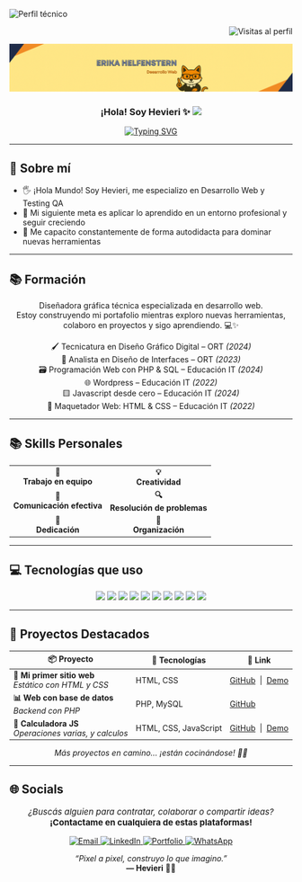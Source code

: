 ![Perfil técnico](https://img.shields.io/badge/Perfil-Desarrolladora%20Web-blueviolet?style=flat-square)



<div align="right">
  <img src="https://komarev.com/ghpvc/?username=hevieri&label=Visitas%20al%20perfil&color=blue&style=flat-square" alt="Visitas al perfil"/>
</div>


![Banner personalizado](https://raw.githubusercontent.com/hevieri/hevieri/main/hevieri-banner.png)

<h3 align="center">
  ¡Hola! Soy Hevieri ✨
  <img src="https://media.giphy.com/media/hvRJCLFzcasrR4ia7z/giphy.gif" width="28" />
</h3>

<p align="center">
  <a href="https://github.com/erikahelfenstern">
    <img
      src="https://readme-typing-svg.herokuapp.com?color=%23F5872E&center=true&vCenter=true&lines=Bienvenidos+a+mis+proyectos+Hevieri+Tools;Dise%C3%B1o+interfaces+claras+y+modulares;Frontend+visual+con+coraz%C3%B3n+did%C3%A1ctico;Code+%2B+Color+%2B+Experiencia+de+Usuario"
      alt="Typing SVG"
    />
  </a>
</p>




---

## 💫 Sobre mí

- 🖐️ ¡Hola Mundo! Soy Hevieri, me especializo en Desarrollo Web  y Testing QA 
- 🧠 Mi siguiente meta es aplicar lo aprendido en un entorno profesional y seguir creciendo  
- 🧡 Me capacito constantemente de forma autodidacta para dominar nuevas herramientas

---

## 📚 Formación

<p align="center">
  Diseñadora gráfica técnica especializada en desarrollo web.<br/>
  Estoy construyendo mi portafolio mientras exploro nuevas herramientas, colaboro en proyectos y sigo aprendiendo. 💻✨
</p>

<div align="center">

<p>
🖌️ Tecnicatura en Diseño Gráfico Digital – ORT <em>(2024)</em><br/>
📱 Analista en Diseño de Interfaces – ORT <em>(2023)</em><br/>
🗃️ Programación Web con PHP & SQL – Educación IT <em>(2024)</em><br/>
🌐 Wordpress – Educación IT <em>(2022)</em><br/>
🟨 Javascript desde cero – Educación IT <em>(2024)</em><br/>
📄 Maquetador Web: HTML & CSS – Educación IT <em>(2022)</em>
</p>

</div>

---

## 📚 Skills Personales

<div align="center">

<table>
  <tr>
    <td align="center"><strong>🤝<br/>Trabajo en equipo</strong></td>
    <td align="center"><strong>💡<br/>Creatividad</strong></td>
  </tr>
  <tr>
    <td align="center"><strong>💬<br/>Comunicación efectiva</strong></td>
    <td align="center"><strong>🔍<br/>Resolución de problemas</strong></td>
  </tr>
  <tr>
    <td align="center"><strong>🔧<br/>Dedicación</strong></td>
    <td align="center"><strong>📅<br/>Organización</strong></td>
  </tr>
</table>

</div>

---

## 💻 Tecnologías que uso

<p align="center">
<img src="https://cdn.jsdelivr.net/gh/devicons/devicon/icons/react/react-original.svg" width="40" />
<img src="https://img.icons8.com/color/48/tailwindcss.png" width="40" />


<img src="https://cdn.jsdelivr.net/gh/devicons/devicon/icons/vite/vite-original.svg" width="40" />
<img src="https://cdn.jsdelivr.net/gh/devicons/devicon/icons/javascript/javascript-original.svg" width="40" />
<img src="https://cdn.jsdelivr.net/gh/devicons/devicon/icons/html5/html5-original.svg" width="40" />
<img src="https://cdn.jsdelivr.net/gh/devicons/devicon/icons/css3/css3-original.svg" width="40" />
<img src="https://cdn.jsdelivr.net/gh/devicons/devicon/icons/bootstrap/bootstrap-original.svg" width="40" />
<img src="https://cdn.jsdelivr.net/gh/devicons/devicon/icons/git/git-original.svg" width="40" />
<img src="https://cdn.jsdelivr.net/gh/devicons/devicon/icons/figma/figma-original.svg" width="40" />
<img src="https://cdn.jsdelivr.net/gh/devicons/devicon/icons/wordpress/wordpress-original.svg" width="40" />


</p>

---

## 🚀 Proyectos Destacados

<table align="center">
  <thead>
    <tr>
      <th>📦 Proyecto</th>
      <th>🔧 Tecnologías</th>
      <th>🔗 Link</th>
    </tr>
  </thead>
  <tbody>
    <tr>
      <td><strong>🎨 Mi primer sitio web</strong><br/><em>Estático con HTML y CSS</em></td>
      <td>HTML, CSS</td>
      <td><a href="https://github.com/hevieri/SitioWebMorningstar">GitHub</a>
        &nbsp;|&nbsp;
        <a href="https://hevieri.github.io/SitioWebMorningstar">Demo</a>
      </td>
    </tr>
    <tr>
      <td><strong>📊 Web con base de datos</strong><br/><em>Backend con PHP</em></td>
      <td>PHP, MySQL</td>
      <td><a href="https://github.com/hevieri/MugiwaraWeb">GitHub</a>
      </td>
    </tr>
    <tr>
      <td>
        <strong>🧮 Calculadora JS</strong><br/>
        <em>Operaciones varias, y calculos</em>
      </td>
      <td>HTML, CSS, JavaScript</td>
      <td>
        <a href="https://github.com/hevieri/Calculador">GitHub</a>
        &nbsp;|&nbsp;
        <a href="https://hevieri.github.io/Calculador">Demo</a>
      </td>
    </tr>
  </tbody>
</table>


<p align="center"><em>Más proyectos en camino... ¡están cocinándose! 🍳🚀</em></p>


---

## 🌐 Socials

<div align="center">
  <p style="font-size: 15px;">
    <em>¿Buscás alguien para contratar, colaborar o compartir ideas?</em><br />
    <strong>¡Contactame en cualquiera de estas plataformas!</strong>
  </p>
  <a href="mailto:hevieri.dev@gmail.com">
    <img src="https://img.shields.io/badge/email-D14836?style=for-the-badge&logo=gmail&logoColor=white" alt="Email"/>
  </a>
  <a href="https://www.linkedin.com/in/hevieri/">
    <img src="https://img.shields.io/badge/linkedin-%230077B5.svg?style=for-the-badge&logo=linkedin&logoColor=white" alt="LinkedIn"/>
  </a>
  <a href="https://github.com/hevieri">
    <img src="https://img.shields.io/badge/portfolio-000?style=for-the-badge&logo=github&logoColor=white" alt="Portfolio"/>
  </a>
  <a href="https://wa.me/5491162178105">
    <img src="https://img.shields.io/badge/whatsapp-25D366?style=for-the-badge&logo=whatsapp&logoColor=white" alt="WhatsApp"/>
  </a>
</div>




<p align="center">
  <em>“Pixel a pixel, construyo lo que imagino.”</em><br/>
  <strong>— Hevieri</strong> 🧷✨
</p>






